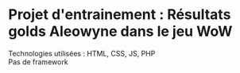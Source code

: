# Projet d'entrainement : Résultats golds Aleowyne dans le jeu WoW
Technologies utilisées : HTML, CSS, JS, PHP  
Pas de framework